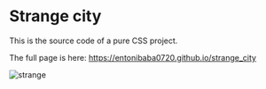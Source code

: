 # Strange city

This is the source code of a pure CSS project.

The full page is here: https://entonibaba0720.github.io/strange_city

![strange](https://user-images.githubusercontent.com/22793732/41035698-bbdd7fe2-698d-11e8-899d-1ff6b99a76fc.png)


